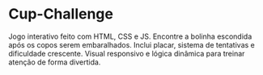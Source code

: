 # Cup-Challenge
Jogo interativo feito com HTML, CSS e JS. Encontre a bolinha escondida após os copos serem embaralhados. Inclui placar, sistema de tentativas e dificuldade crescente. Visual responsivo e lógica dinâmica para treinar atenção de forma divertida.
